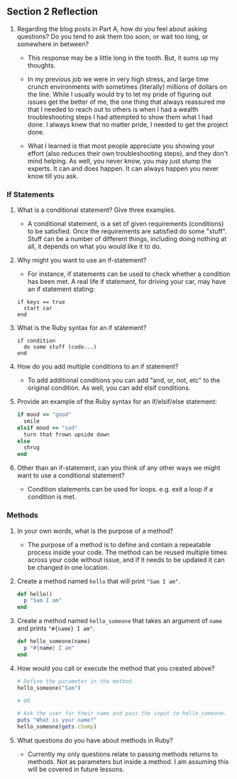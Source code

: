## Section 2 Reflection

1. Regarding the blog posts in Part A, how do you feel about asking questions? Do you tend to ask them too soon, or wait too long, or somewhere in between?

    - This response may be a little long in the tooth. But, it sums up my thoughts.

    - In my previous job we were in very high stress, and large time crunch environments with sometimes (literally) millions of dollars on the line. While I usually would try to let my pride of figuring out issues get the better of me, the one thing that always reassured me that I needed to reach out to others is when I had a wealth troubleshooting steps I had attempted to show them what I had done. I always knew that no matter pride, I needed to get the project done.

    - What I learned is that most people appreciate you showing your effort (also reduces their own troubleshooting steps), and they don't mind helping. As well, you never know, you may just stump the experts. It can and does happen. It can always happen you never know till you ask.

### If Statements

1. What is a conditional statement? Give three examples.

    - A conditional statement, is a set of given requirements (conditions) to be satisfied. Once the requirements are satisfied do some "stuff". Stuff can be a number of different things, including doing nothing at all, it depends on what you would like it to do.

1. Why might you want to use an if-statement?

    - For instance, if statements can be used to check whether a condition has been met. A real life if statement, for driving your car, may have an if statement stating:

    ```
    if keys == true
      start car
    end
    ```

1. What is the Ruby syntax for an if statement?

    ```
    if condition
      do some stuff (code...)
    end
    ```

1. How do you add multiple conditions to an if statement?

    - To add additional conditions you can add "and, or, not, etc" to the original condition. As well, you can add elsif conditions.

1. Provide an example of the Ruby syntax for an if/elsif/else statement:
    ```ruby
    if mood == "good"
      smile
    elsif mood == "sad"
      turn that frown upside down
    else
      shrug
    end
    ```

1. Other than an if-statement, can you think of any other ways we might want to use a conditional statement?

    - Condition statements can be used for loops. e.g. exit a loop if a condition is met.

### Methods

1. In your own words, what is the purpose of a method?

    - The purpose of a method is to define and contain a repeatable process inside your code. The method can be reused multiple times across your code without issue, and if it needs to be updated it can be changed in one location.

1. Create a method named `hello` that will print `"Sam I am"`.

    ```ruby
    def hello()
      p "Sam I am"
    end
    ```

1. Create a method named `hello_someone` that takes an argument of `name` and prints `"#{name} I am"`.

    ```ruby
    def hello_someone(name)
      p "#{name} I am"
    end
    ```

1. How would you call or execute the method that you created above?

    ```ruby
    # Define the parameter in the method.
    hello_someone("Sam")

    # OR

    # Ask the user for their name and pass the input to hello_someone.
    puts "What is your name?"
    hello_someone(gets.chomp)
    ```

1. What questions do you have about methods in Ruby?

    - Currently my only questions relate to passing methods returns to methods. Not as parameters but inside a method. I am assuming this will be covered in future lessons.
